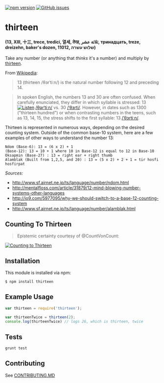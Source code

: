 [![npm version](https://badge.fury.io/js/thirteen.svg)](http://badge.fury.io/js/thirteen)
[![GitHub issues](https://img.shields.io/github/issues/phillipalexander/thirteen.svg)](https://github.com/phillipalexander/thirteen/issues)

# thirteen
#### (13, XIII, 十三, trece, tredici, 열세, तेरह, ثلاثة عشر, тринадцать, treze, dreizehn, baker's dozen, 11012, שלוש עשרה)

Take any number (or anything that _thinks_ it's a number)
and multiply by [thirteen][13].

From [Wikipedia][13]:
> 13 (thirteen /θɜrˈtiːn/) is the natural number following 12 and preceding 14.

> In spoken English, the numbers 13 and 30 are often confused. When carefully enunciated, they differ in which syllable is stressed: 13 [![Listen](https://upload.wikimedia.org/wikipedia/commons/thumb/3/3b/Speakerlink-new.svg/22px-Speakerlink-new.svg.png)](https://upload.wikimedia.org/wikipedia/commons/0/06/En-us-thirteen.ogg) [/θərˈtiːn/][not13] vs. 30 [/ˈθɜrti/][not13]. However, in dates such as 1300 ("thirteen hundred") or when contrasting numbers in the teens, such as 13, 14, 15, the stress shifts to the first syllable: 13 [/ˈθɜrtiːn/][not13].

Thirteen is represented in numerous ways, depending on the desired counting system. Outside of the common base-10 system, here are a few examples of other ways to understand the number 13:

```
Ndom (Base-6): 13 = (6 x 2) + 1 
(Base-12): 13 = 10 + 1 where 10 in Base-12 is equal to 12 in Base-10 
Oksapmin (Base-27) : 13 = right ear + right thumb
Alamblak (Built from 1,2,5, and 20) : 13 = (5 x 2) + 2 + 1 = tir hosfi hosfirpat
```

_Sources:_
* http://www.sf.airnet.ne.jp/ts/language/number/ndom.html 
* http://mentalfloss.com/article/31879/12-mind-blowing-number-systems-other-languages 
* http://io9.com/5977095/why-we-should-switch-to-a-base-12-counting-system 
* http://www.sf.airnet.ne.jp/ts/language/number/alamblak.html 

## Counting To Thirteen
> Epistemic certainty courtesy of @CountVonCount:

[![Counting to Thirteen](http://img.youtube.com/vi/XDQU0CcVKFI/0.jpg)](https://www.youtube.com/watch?v=XDQU0CcVKFI)

## Installation

This module is installed via npm:

``` bash
$ npm install thirteen
```

## Example Usage

``` js
var thirteen = require('thirteen');

var thirteenTwice = thirteen(2);
console.log(thirteenTwice) // logs 26, which is thirteen, twice
```

## Tests

``` bash
grunt test
```

## Contributing

See [CONTRIBUTING.MD](CONTRIBUTING.md)

[13]:http://en.wikipedia.org/wiki/13_(number)
[not13]:https://en.wikipedia.org/wiki/Help:IPA_for_English

